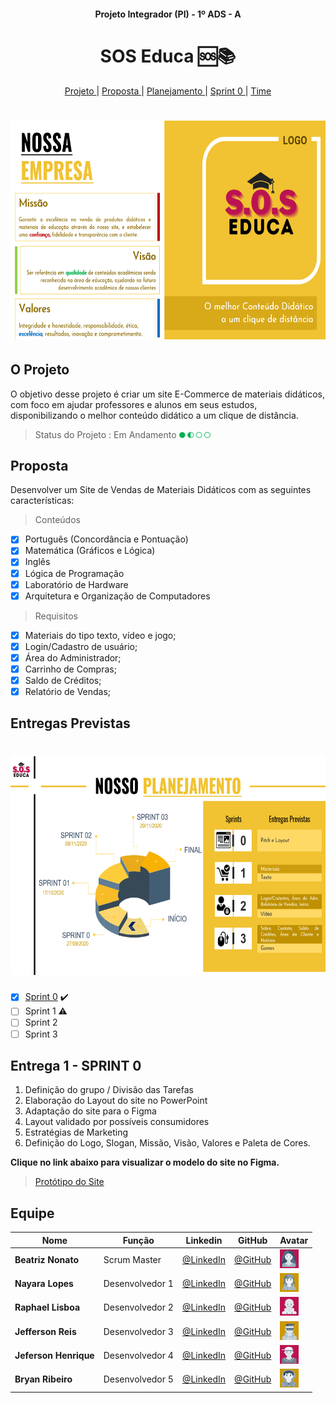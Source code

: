 <h4 align="center"> Projeto Integrador (PI) - 1º ADS - A </h4>


<h1 align="center"> SOS Educa  🆘📚 </h1>

<p align="center">
  <a href ="#o-projeto"> Projeto </a>  | 
  <a href ="#proposta"> Proposta </a>  | 
  <a href ="#entregas-previstas"> Planejamento </a>  | 
  <a href ="#entrega-1---sprint-0"> Sprint 0 </a>  | 
  <a href ="#equipe"> Time </a> 
</p>

<h1 align="center"> <img src = "/Sprint_0/<Imagens/sos.png" width="550" height="350"> </h1>








## O Projeto
O objetivo desse projeto é criar um site E-Commerce de materiais didáticos, com foco em ajudar professores e alunos em seus estudos, disponibilizando o melhor conteúdo didático a um clique de distância.

> Status do Projeto : Em Andamento <img src = "/Sprint_0/<Imagens/status projeto.png" width="50" height="10" />

## Proposta

Desenvolver um Site de Vendas de Materiais Didáticos com as seguintes características:

 > Conteúdos

 - [x] Português (Concordância e Pontuação)
 - [x] Matemática (Gráficos e Lógica)
 - [x] Inglês
 - [x] Lógica de Programação
 - [x] Laboratório de Hardware
 - [x] Arquitetura e Organização de Computadores

 > Requisitos

 - [x]  Materiais do tipo texto, vídeo e jogo;
 - [x]  Login/Cadastro de usuário;
 - [x]  Área do Administrador;
 - [x]  Carrinho de Compras;
 - [x]  Saldo de Créditos;
 - [x]  Relatório de Vendas;

## Entregas Previstas

<h1 align="center"> <img src = "/Sprint_0/<Imagens/Planejamento.png" width="650" height="350" /> </h1>

- [x] [Sprint 0](https://github.com/Grupo-1-2020-PI-FATEC-ADS/SOS-EDUCA/tree/master/Sprint_0) :heavy_check_mark:
- [ ] Sprint 1 :warning:
- [ ] Sprint 2
- [ ] Sprint 3

## Entrega 1 - SPRINT 0

1. Definição do grupo / Divisão das Tarefas
2. Elaboração do Layout do site no PowerPoint
3. Adaptação do site para o Figma
4. Layout validado por possíveis consumidores
5. Estratégias de Marketing
6. Definição do Logo, Slogan, Missão, Visão, Valores e Paleta de Cores.

**Clique no link abaixo para visualizar o modelo do site no Figma.**  
> [Protótipo do Site](https://www.figma.com/proto/IxIHeo1bBkB5B3z1DoVQIN/PI-Fatec?node-id=1%3A7&scaling=scale-down-width&hide-ui=1)

## Equipe

|Nome|Função|Linkedin|GitHub|Avatar|
| -------- |-------- |-------- |-------- |-------- |
|**Beatriz Nonato**|Scrum Master|[@LinkedIn](https://www.linkedin.com/in/beatriz-nonato-aa11017a/)|[@GitHub](https://github.com/BeaNonato)|<img src = "/Sprint_0/<Imagens/Beatriz.png" width="30" height="30"/>|
|**Nayara Lopes**|Desenvolvedor 1| [@LinkedIn](https://www.linkedin.com/in/nayara-suelen-382420137/)|[@GitHub](https://github.com/NayDev)|<img src = "/Sprint_0/<Imagens/Nayara.png" width="30" height="30"/>|
|**Raphael Lisboa**|Desenvolvedor 2| [@LinkedIn](https://www.linkedin.com/in/raphael-lisboa-7b3597187/)|[@GitHub](https://github.com/BeaNonato)|<img src = "/Sprint_0/<Imagens/Raphael.png" width="30" height="30" />|
|**Jefferson Reis**|Desenvolvedor 3|[@LinkedIn](https://www.linkedin.com/in/jefferson-silva-94b94218)|[@GitHub](https://github.com/JefersonHenrique)|<img src = "/Sprint_0/<Imagens/jefferson.png" width="30" height="30" />|
|**Jeferson Henrique**|Desenvolvedor 4|[@LinkedIn](https://www.linkedin.com/in/jeferson-silva-249884149/)|[@GitHub](https://github.com/JefersonHenrique)|<img src = "/Sprint_0/<Imagens/Jeferson.png" width="30" height="30" />|
|**Bryan Ribeiro**|Desenvolvedor 5|[@LinkedIn](https://www.linkedin.com/in/bryanrribeiro/)|[@GitHub](https://github.com/BryanRibeiro)|<img src = "/Sprint_0/<Imagens/Bryan.png" width="30" height="30" />|

